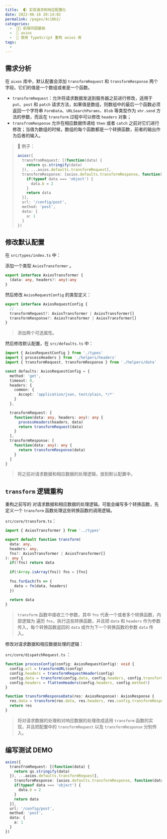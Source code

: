 ```yaml
---
title:  🌓 实现请求和响应配置化
date: 2022-06-16 20:14:02
permalink: /pages/4c10b2/
categories:
  -  🚶🏻 前端巩固基础
  -  🚟 axios
  -  💽 使用 TypeScript 重构 axios 库
tags:
  - 
---
```

## 需求分析

在 `aixos` 库中，默认配置会添加 `transformRequest` 和 `transformResponse` 两个字段，它们的值是一个数组或者是一个函数。

+ `transformRequest`：允许将请求数据发送到服务器之前进行修改，适用于 `put`、`post` 和 `patch` 请求方法，如果值是数组，则数组中的最后一个函数必须返回一个字符串 `FormData`、`URLSearchParams`、`Blob` 等类型作为 `xhr.send` 方法的参数，而且在 `transform` 过程中可以修改 `headers` 对象；
+ `transfromResponse` 允许在相应数据传递给 `then` 或者 `catch` 之前对它们进行修改；当值为数组的时候，数组的每个函数都是一个转换函数，前者的输出作为后者的输入。



> 🌰 例子：
> ```typescript
> axios({
>   transfromRequest: [(function(data) {
>     return qs.stringify(data)
>   }), ...axios.defaults.transformRequest],
> 	transformResponse: [axios.defaults.transformResponse, function(data) {
>     if(typeof data === 'object') {
>       data.b = 2
>     }
>     return data
>   }],
>   url: '/config/post',
>   method: 'post',
>   data: {
>     a: 1
>   }
> })
> ```



## 修改默认配置

在 `src/types/index.ts` 中：

添加一个类型 `AxiosTransformer` 。

```typescript
export interface AxiosTransformer {
  (data: any, headers?: any):any
}
```

然后修改 `AxiosRequestConfig` 的类型定义：

```typescript
export interface AxiosRequestConfig {
  // ...
  transformRequest?: AxiosTransformer | AxiosTransformer[]
  transformResponse?: AxiosTransformer | AxiosTransformer[]
}
```

> 添加两个可选属性。



然后修改默认配置，在 `src/defaults.ts` 中： 

```typescript
import { AxiosRequestConfig } from './types'
import { processHeaders } from './helpers/headers'
import { transformRequest, transformResponse } from './helpers/data'

const defaults: AxiosRequestConfig = {
  method: 'get',
  timeout: 0,
  headers: {
    common: {
      Accept: 'application/json, text/plain, */*'
    }
  },

  transformRequest: [
    function(data: any, headers: any): any {
      processHeaders(headers, data)
      return transformRequest(data)
    }
  ],
  transformResponse: [
    function(data: any): any {
      return transformResponse(data)
    }
  ]
}
```

> 将之前对请求数据和相应数据的处理逻辑，放到默认配置中。



## `transform` 逻辑重构 

重构之前写的 对请求数据和相应数据的处理逻辑。可能会编写多个转换函数，先定义一个 `transform` 函数处理这些转换函数的调用逻辑。

`src/core/transform.ts`：

```typescript
import { AxiosTransformer } from '../types'

export default function transform(
  data: any,
  headers: any,
  fns?: AxiosTransformer | AxiosTransformer[]
): any {
  if(!fns) return data
  
  if(!Array.isArray(fns)) fns = [fns]
  
  fns.forEach(fn => {
    data = fn(data, headers)
  })
  
  return data
}
```

> `transform` 函数中接收三个参数，其中 `fns` 代表一个或者多个转换函数，内部逻辑为 遍历 `fns`，执行这些转换函数，并且把 `data` 和 `headers` 作为参数传入，每个转换函数返回的 `data` 或作为下一个转换函数的参数 `data` 传入。



修改对请求数据和相应数据处理的逻辑：

`src/core/dispatchRequest.ts` ：

```typescript
function processConfig(config: AxiosRequestConfig): void {
  config.url = transformURL(config)
  config.headers = transformRequestHeader(config)
  config.data = transform(config.data, config.headers, config.transformRequest)
  config.headers = flattenHeaders(config.headers, config.method!)
}
```

```typescript
function transformResponseData(res: AxiosResponse): AxiosResponse {
  res.data = transform(res.data, res.headers, res.config.transformResponse)
  return res
}
```

> 将对请求数据的处理和对响应数据的处理改成适用 `transform` 函数的实现，并且把配置中的 `transformRequest` 以及 `transformResponse` 分别传入。



## 编写测试 DEMO

```typescript
axios({
  transfromRequest: [(function(data) {
    return qs.stringify(data)
  }), ...axios.defaults.transformRequest],
	transformResponse: [axios.defaults.transformResponse, function(data) {
    if(typeof data === 'object') {
      data.b = 2
    }
    return data
  }],
  url: '/config/post',
  method: 'post',
  data: {
    a: 1
  }
})
```

